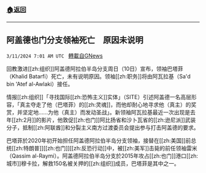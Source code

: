 ###  [:house:返回](README.md)
---


## 阿盖德也门分支领袖死亡　原因未说明
`3/11/2024 7:01 AM UTC ` [轉載自GNews](https://gnews.org/articles/2383490)

回教激进[[zh:组织]]阿盖德阿拉伯半岛分支周日（10日）宣布，领袖巴塔菲（Khalid Batarfi）死亡，未有说明原因。领袖[[zh:职务]]将由阿瓦拉基（Sa'd bin 'Atef al-Awlaki）接任。

情报[[zh:组织]]「寻找国际[[zh:恐怖主义]]实体」（SITE）引述阿盖德一名高层形容，「真主夺走了他（巴塔菲）的[[zh:灵魂]]，而他却耐心地寻求他（真主）的奖赏，并坚定地......为他（真主）而发动圣战」。新领袖阿瓦拉基最近一次出现是去年[[zh:2月]]的影片，他敦促[[zh:也门]]阿比扬省和沙卜瓦省的[[zh:逊尼派]]武装分子，抵制[[zh:阿联酋]]和分裂主义南方过渡委员会提出参与打击阿盖德的要求。

巴塔菲於2020年初开始担任阿盖德阿拉伯半岛分支领袖，接替在[[zh:美国]]前总统[[zh:特朗普]][[zh:也门]][[zh:反恐行动]]中，被[[zh:美军]]击毙的前任领袖雷米（Qassim al-Raymi）。阿盖德阿拉伯半岛分支於2015年攻占[[zh:也门]]港口[[zh:城市]]穆卡拉，解救150名被关押的[[zh:组织]]成员，巴塔菲是其中之一。
